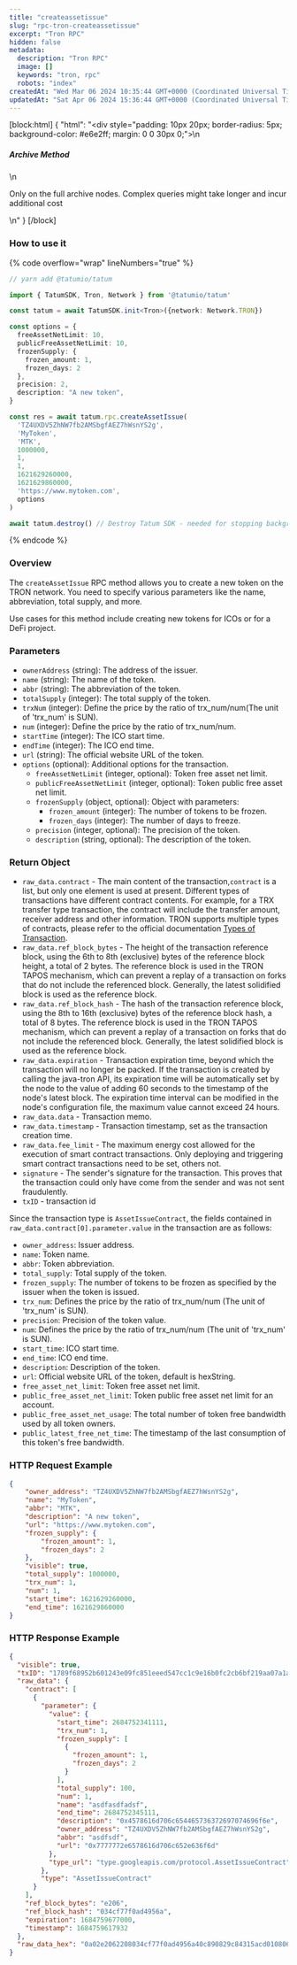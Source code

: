 ```yaml
---
title: "createassetissue"
slug: "rpc-tron-createassetissue"
excerpt: "Tron RPC"
hidden: false
metadata: 
  description: "Tron RPC"
  image: []
  keywords: "tron, rpc"
  robots: "index"
createdAt: "Wed Mar 06 2024 10:35:44 GMT+0000 (Coordinated Universal Time)"
updatedAt: "Sat Apr 06 2024 15:36:44 GMT+0000 (Coordinated Universal Time)"
---
```

[block:html]
{
  "html": "<div style=\"padding: 10px 20px; border-radius: 5px; background-color: #e6e2ff; margin: 0 0 30px 0;\">\n  <h5>Archive Method</h5>\n  <p>Only on the full archive nodes. Complex queries might take longer and incur additional cost</p>\n</div>"
}
[/block]


### How to use it

{% code overflow="wrap" lineNumbers="true" %}

```typescript
// yarn add @tatumio/tatum

import { TatumSDK, Tron, Network } from '@tatumio/tatum'

const tatum = await TatumSDK.init<Tron>({network: Network.TRON})

const options = {
  freeAssetNetLimit: 10,
  publicFreeAssetNetLimit: 10,
  frozenSupply: {
    frozen_amount: 1,
    frozen_days: 2
  },
  precision: 2,
  description: "A new token",
}

const res = await tatum.rpc.createAssetIssue(
  'TZ4UXDV5ZhNW7fb2AMSbgfAEZ7hWsnYS2g',
  'MyToken',
  'MTK',
  1000000,
  1,
  1,
  1621629260000,
  1621629860000,
  'https://www.mytoken.com',
  options
)

await tatum.destroy() // Destroy Tatum SDK - needed for stopping background jobs
```

{% endcode %}

### Overview

The `createAssetIssue` RPC method allows you to create a new token on the TRON network. You need to specify various parameters like the name, abbreviation, total supply, and more.

Use cases for this method include creating new tokens for ICOs or for a DeFi project.

### Parameters

- `ownerAddress` (string): The address of the issuer.
- `name` (string): The name of the token.
- `abbr` (string): The abbreviation of the token.
- `totalSupply` (integer): The total supply of the token.
- `trxNum` (integer): Define the price by the ratio of trx\_num/num(The unit of 'trx\_num' is SUN).
- `num` (integer): Define the price by the ratio of trx\_num/num.
- `startTime` (integer): The ICO start time.
- `endTime` (integer): The ICO end time.
- `url` (string): The official website URL of the token.
- `options` (optional): Additional options for the transaction.
  - `freeAssetNetLimit` (integer, optional): Token free asset net limit.
  - `publicFreeAssetNetLimit` (integer, optional): Token public free asset net limit.
  - `frozenSupply` (object, optional): Object with parameters:
    - `frozen_amount` (integer): The number of tokens to be frozen.
    - `frozen_days` (integer): The number of days to freeze.
  - `precision` (integer, optional): The precision of the token.
  - `description` (string, optional): The description of the token.

### Return Object

- `raw_data.contract` - The main content of the transaction,`contract` is a list, but only one element is used at present. Different types of transactions have different contract contents. For example, for a TRX transfer type transaction, the contract will include the transfer amount, receiver address and other information. TRON supports multiple types of contracts, please refer to the official documentation [Types of Transaction](https://developers.tron.network/docs/tron-protocol-transaction#types-of-transaction).
- `raw_data.ref_block_bytes` - The height of the transaction reference block, using the 6th to 8th (exclusive) bytes of the reference block height, a total of 2 bytes. The reference block is used in the TRON TAPOS mechanism, which can prevent a replay of a transaction on forks that do not include the referenced block. Generally, the latest solidified block is used as the reference block.
- `raw_data.ref_block_hash` - The hash of the transaction reference block, using the 8th to 16th (exclusive) bytes of the reference block hash, a total of 8 bytes. The reference block is used in the TRON TAPOS mechanism, which can prevent a replay of a transaction on forks that do not include the referenced block. Generally, the latest solidified block is used as the reference block.
- `raw_data.expiration` - Transaction expiration time, beyond which the transaction will no longer be packed. If the transaction is created by calling the java-tron API, its expiration time will be automatically set by the node to the value of adding 60 seconds to the timestamp of the node's latest block. The expiration time interval can be modified in the node's configuration file, the maximum value cannot exceed 24 hours.
- `raw_data.data` - Transaction memo.
- `raw_data.timestamp` - Transaction timestamp, set as the transaction creation time.
- `raw_data.fee_limit` - The maximum energy cost allowed for the execution of smart contract transactions. Only deploying and triggering smart contract transactions need to be set, others not.
- `signature` - The sender's signature for the transaction. This proves that the transaction could only have come from the sender and was not sent fraudulently.
- `txID` - transaction id

Since the transaction type is `AssetIssueContract`, the fields contained in `raw_data.contract[0].parameter.value` in the transaction are as follows:

- `owner_address`: Issuer address.
- `name`: Token name.
- `abbr`: Token abbreviation.
- `total_supply`: Total supply of the token.
- `frozen_supply`: The number of tokens to be frozen as specified by the issuer when the token is issued.
- `trx_num`: Defines the price by the ratio of trx\_num/num (The unit of 'trx\_num' is SUN).
- `precision`: Precision of the token value.
- `num`: Defines the price by the ratio of trx\_num/num (The unit of 'trx\_num' is SUN).
- `start_time`: ICO start time.
- `end_time`: ICO end time.
- `description`: Description of the token.
- `url`: Official website URL of the token, default is hexString.
- `free_asset_net_limit`: Token free asset net limit.
- `public_free_asset_net_limit`: Token public free asset net limit for an account.
- `public_free_asset_net_usage`: The total number of token free bandwidth used by all token owners.
- `public_latest_free_net_time`: The timestamp of the last consumption of this token's free bandwidth.

### HTTP Request Example

```json
{
    "owner_address": "TZ4UXDV5ZhNW7fb2AMSbgfAEZ7hWsnYS2g",
    "name": "MyToken",
    "abbr": "MTK",
    "description": "A new token",
    "url": "https://www.mytoken.com",
    "frozen_supply": {
        "frozen_amount": 1,
        "frozen_days": 2
    },
    "visible": true,
    "total_supply": 1000000,
    "trx_num": 1,
    "num": 1,
    "start_time": 1621629260000,
    "end_time": 1621629860000
}
```

### HTTP Response Example

```json
{
  "visible": true,
  "txID": "1789f68952b601243e09fc851eeed547cc1c9e16b0fc2cb6bf219aa07a1a8a9c",
  "raw_data": {
    "contract": [
      {
        "parameter": {
          "value": {
            "start_time": 2684752341111,
            "trx_num": 1,
            "frozen_supply": [
              {
                "frozen_amount": 1,
                "frozen_days": 2
              }
            ],
            "total_supply": 100,
            "num": 1,
            "name": "asdfasdfadsf",
            "end_time": 2684752345111,
            "description": "0x4578616d706c654465736372697074696f6e",
            "owner_address": "TZ4UXDV5ZhNW7fb2AMSbgfAEZ7hWsnYS2g",
            "abbr": "asdfsdf",
            "url": "0x7777772e6578616d706c652e636f6d"
          },
          "type_url": "type.googleapis.com/protocol.AssetIssueContract"
        },
        "type": "AssetIssueContract"
      }
    ],
    "ref_block_bytes": "e206",
    "ref_block_hash": "034cf77f0ad4956a",
    "expiration": 1684759677000,
    "timestamp": 1684759617932
  },
  "raw_data_hex": "0a02e2062208034cf77f0ad4956a40c890829c84315acd01080612c8010a2f747970652e676f6f676c65617069732e636f6d2f70726f746f636f6c2e41737365744973737565436f6e74726163741294010a1541fd49eda0f23ff7ec1d03b52c3a45991c24cd440e120c6173646661736466616473661a076173646673646620642a04080110023001400148f7d0d6bd914e5097f0d6bd914ea201263078343537383631366437303663363534343635373336333732363937303734363936663665aa01203078373737373737326536353738363136643730366336353265363336663664708cc3fe9b8431"
}
```
